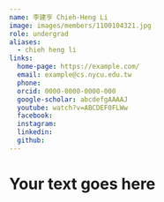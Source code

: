 ```yaml
---
name: 李建亨 Chieh-Heng Li 
image: images/members/1100104321.jpg 
role: undergrad
aliases:
  - chieh heng li
links:
  home-page: https://example.com/
  email: example@cs.nycu.edu.tw
  phone: 
  orcid: 0000-0000-0000-000
  google-scholar: abcdefgAAAAJ
  youtube: watch?v=ABCDEF0FLWw
  facebook:
  instagram:
  linkedin:
  github:
---
```

# Your text goes here
